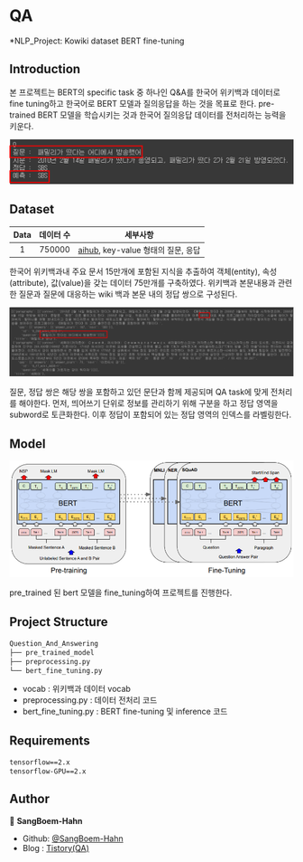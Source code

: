 # QA
*NLP_Project: Kowiki dataset BERT fine-tuning

## Introduction

본 프로젝트는 BERT의 specific task 중 하나인 Q&A를 한국어 위키백과 데이터로 fine tuning하고 한국어로 BERT 모델과 질의응답을 하는 것을 목표로 한다. pre-trained BERT 모델을 학습시키는 것과 한국어 질의응답 데이터를 전처리하는 능력을 키운다.

![predict](./assests/QA.png)


## Dataset

|Data|데이터 수|세부사항|
|:-:|:-:|:-:|
|1|750000|[aihub](https://aihub.or.kr/aihubdata/data/view.do?currMenu=115&topMenu=100&aihubDataSe=realm&dataSetSn=106), key-value 형태의 질문, 응답|


한국어 위키백과내 주요 문서 15만개에 포함된 지식을 추출하여 객체(entity), 속성(attribute), 값(value)을 갖는 데이터 75만개를 구축하였다. 위키백과 본문내용과 관련한 질문과 질문에 대응하는 wiki 백과 본문 내의 정답 쌍으로 구성된다.

![predict](./assests/data.png)

질문, 정답 쌍은 해당 쌍을 포함하고 있던 문단과 함께 제공되며 QA task에 맞게 전처리를 해야한다. 먼저, 띄어쓰기 단위로 정보를 관리하기 위해 구분을 하고 정답 영역을 subword로 토큰화한다. 이후 정답이 포함되어 있는 정답 영역의 인덱스를 라벨링한다.

## Model

![predict](./assests/model.png)

pre_trained 된 bert 모델을 fine_tuning하여 프로젝트를 진행한다. 


## Project Structure

```
Question_And_Answering
├── pre_trained_model
├── preprocessing.py
└── bert_fine_tuning.py
```

- vocab : 위키백과 데이터 vocab
- preprocessing.py : 데이터 전처리 코드
- bert_fine_tuning.py : BERT fine-tuning 및 inference 코드


## Requirements
```
tensorflow==2.x
tensorflow-GPU==2.x
```



## Author

👤 **SangBoem-Hahn**

- Github: [@SangBoem-Hahn](https://github.com/SangBoem-Hahn)
- Blog : [Tistory(QA)](https://hsb422.tistory.com/entry/AI-hub%EC%9D%98-%EC%9D%BC%EB%B0%98%EC%83%81%EC%8B%9D-%EB%8D%B0%EC%9D%B4%ED%84%B0%EB%A5%BC-%ED%99%9C%EC%9A%A9%ED%95%9C-Question-Answering)
